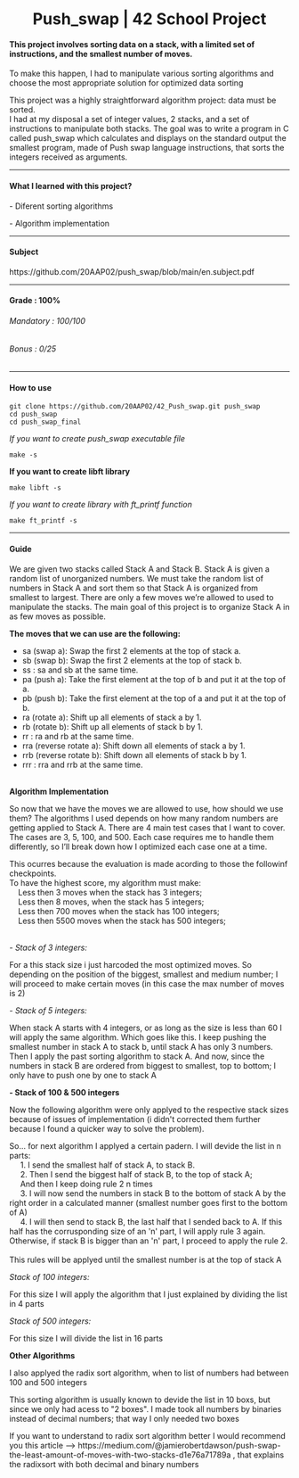 <h1 align="center"> Push_swap | 42 School Project </h1>
<h4>This project involves sorting data on a stack, with a limited set of instructions, and the smallest number of moves.</h4>
<p>To make this happen, I had to manipulate various sorting algorithms and choose the most appropriate solution for optimized data sorting</p>
<p>This project was a highly straightforward algorithm project: data must be sorted.<br>
I had at my disposal a set of integer values, 2 stacks, and a set of instructions to manipulate both stacks. The goal was to write a program in C called 
push_swap which calculates and displays on the standard output the smallest program, made of Push swap language instructions, that sorts the integers 
received as arguments.</p>

-----

<h4>What I learned with this project?</h4>
<p>- Diferent sorting algorithms</p>
<p>- Algorithm implementation</p>

-----

<h4>Subject</h4>
https://github.com/20AAP02/push_swap/blob/main/en.subject.pdf

-----

<h4>Grade : 100%</h4>
<h6>Mandatory : 100/100</h6>
<h6>Bonus : 0/25</h6>

-----

<h4>How to use</h4>

```
git clone https://github.com/20AAP02/42_Push_swap.git push_swap
cd push_swap
cd push_swap_final
```

<i>If you want to create push_swap executable file</i>

```
make -s
```

<b>If you want to create libft library</b>

```
make libft -s
```

<i>If you want to create library with ft_printf function</i>

```
make ft_printf -s
```

-----

<h4>Guide</h4>

<p>We are given two stacks called Stack A and Stack B. Stack A is given a random list of unorganized numbers. We must take the random list of 
numbers in Stack A and sort them so that Stack A is organized from smallest to largest. There are only a few moves we’re allowed to used to 
manipulate the stacks. The main goal of this project is to organize Stack A in as few moves as possible.</p>

<b>The moves that we can use are the following:</b>  
- sa (swap a): Swap the first 2 elements at the top of stack a.<br> 
- sb (swap b): Swap the first 2 elements at the top of stack b.<br> 
- ss : sa and sb at the same time.<br> 
- pa (push a): Take the first element at the top of b and put it at the top of a.<br> 
- pb (push b): Take the first element at the top of a and put it at the top of b.<br> 
- ra (rotate a): Shift up all elements of stack a by 1.<br> 
- rb (rotate b): Shift up all elements of stack b by 1.<br> 
- rr : ra and rb at the same time.<br> 
- rra (reverse rotate a): Shift down all elements of stack a by 1.<br> 
- rrb (reverse rotate b): Shift down all elements of stack b by 1.<br> 
- rrr : rra and rrb at the same time.<br><br>

<b>Algorithm Implementation</b>
<p>So now that we have the moves we are allowed to use, how should we use them? The algorithms I used depends on how many random numbers are getting applied to Stack A. There are 4 main test cases that I want to cover. The cases are 3, 5, 100, and 500. Each case requires me to handle them differently, so I’ll break down how I optimized each case one at a time.</p>
<p>This ocurres because the evaluation is made acording to those the followinf checkpoints.<br>To have the highest score, my algorithm must make:<br>
&nbsp;&nbsp;&nbsp;&nbsp;Less then 3 moves when the stack has 3 integers;<br>
&nbsp;&nbsp;&nbsp;&nbsp;Less then 8 moves, when the stack has 5 integers;<br>
&nbsp;&nbsp;&nbsp;&nbsp;Less then 700 moves when the stack has 100 integers;<br>
&nbsp;&nbsp;&nbsp;&nbsp;Less then 5500 moves when the stack has 500 integers;</p><br>
<i>- Stack of 3 integers:</i>
<p>For a this stack size i just harcoded the most optimized moves. So depending on the position of the biggest, smallest and medium number; I will
proceed to make certain moves (in this case the max number of moves is 2)</p>
<i>- Stack of 5 integers:</i>
<p>When stack A starts with 4 integers, or as long as the size is less than 60 I will apply the same algorithm. Which goes like this. I keep pushing the smallest number in stack A to stack b, until stack A has only 3 numbers. Then I apply the past sorting algorithm to stack A. And now, since the numbers in stack B are ordered from biggest to smallest, top to bottom; I only have to push one by one to stack A</p>
<b>- Stack of 100 & 500 integers</b>
<p>Now the following algorithm were only applyed to the respective stack sizes because of issues of implementation (i didn't corrected them further because I found a quicker way to solve the problem).</p>
<p>So... for next algorithm I applyed a certain padern. I will devide the list in n parts:<br>
&nbsp;&nbsp;&nbsp;&nbsp; 1. I send the smallest half of stack A, to stack B.<br>
&nbsp;&nbsp;&nbsp;&nbsp; 2. Then I send the biggest half of stack B, to the top of stack A;<br>
&nbsp;&nbsp;&nbsp;&nbsp; And then I keep doing rule 2 n times<br>
&nbsp;&nbsp;&nbsp;&nbsp; 3. I will now send the numbers in stack B to the bottom of stack A by the right order in a calculated manner (smallest number goes first to the bottom of A)<br>
&nbsp;&nbsp;&nbsp;&nbsp; 4. I will then send to stack B, the last half that I sended back to A. If this half has the corrusponding size of an 'n' part, I will apply rule 3 again. Otherwise, if stack B is bigger than an 'n' part, I proceed to apply the rule 2.<br><br>
This rules will be applyed until the smallest number is at the top of stack A</p>


<i>Stack of 100 integers:</i>
<p>For this size I will apply the algorithm that I just explained by dividing the list in 4 parts</p>
<i>Stack of 500 integers:</i>
<p>For this size I will divide the list in 16 parts</p>

<b>Other Algorithms</b>
<p>I also applyed the radix sort algorithm, when to list of numbers had between 100 and 500 integers</p>
<p>This sorting algorithm is usually known to devide the list in 10 boxs, but since we only had acess to "2 boxes". I made took all numbers by binaries instead of decimal numbers; that way I only needed two boxes</p>
<p>If you want to understand to radix sort algorithm better I would recommend you this article --> https://medium.com/@jamierobertdawson/push-swap-the-least-amount-of-moves-with-two-stacks-d1e76a71789a , that explains the radixsort with both decimal and binary numbers</p>
